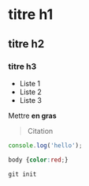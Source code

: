 # titre h1

## titre h2

### titre h3 

* Liste 1
* Liste 2
* Liste 3

Mettre **en gras**

> Citation

```javascript
console.log('hello');
```

```css
body {color:red;}
```

```
git init
```
